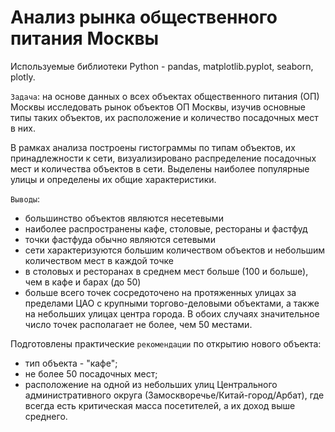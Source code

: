 # Анализ рынка общественного питания Москвы

Используемые библиотеки Python - pandas, matplotlib.pyplot, seaborn, plotly.

`Задача`: на основе данных о всех объектах общественного питания (ОП) Москвы исследовать рынок объектов ОП Москвы, изучив основные типы таких объектов, их расположение и количество посадочных мест в них.

В рамках анализа построены гистограммы по типам объектов, их принадлежности к сети, визуализировано распределение посадочных мест и количества объектов в сети. Выделены наиболее популярные улицы и определены их общие характеристики. 

`Выводы`:
- большинство объектов являются несетевыми
- наиболее распространены кафе, столовые, рестораны и фастфуд
- точки фастфуда обычно являются сетевыми
- сети характеризуются большим количеством объектов и небольшим количеством мест в каждой точке
- в столовых и ресторанах в среднем мест больше (100 и больше), чем в кафе и барах (до 50)
- больше всего точек сосредоточено на протяженных улицах за пределами ЦАО с крупными торгово-деловыми объектами, а также на небольших улицах центра города. В обоих случаях значительное число точек располагает не более, чем 50 местами.

Подготовлены практические `рекомендации` по открытию нового объекта:
- тип объекта - "кафе";
- не более 50 посадочных мест;
- расположение на одной из небольших улиц Центрального административного округа (Замоскворечье/Китай-город/Арбат), где всегда есть критическая масса посетителей, а их доход выше среднего.
